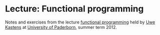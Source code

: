 Lecture: Functional programming
===============================

Notes and exercises from the lecture [functional programming](http://ag-kastens.upb.de/lehre/material/fp/) held by [Uwe Kastens](http://www.cs.uni-paderborn.de/index.php?id=2941&L=2) at [University of Paderborn](http://upb.de), summer term 2012.
